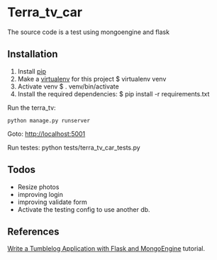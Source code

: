 Terra_tv_car
=================

The source code is a test using mongoengine and flask


Installation
------------

  1. Install [pip](http://www.pip-installer.org/en/latest/installing.html)
  2. Make a [virtualenv](http://docs.python-guide.org/en/latest/starting/install/osx/) for this project
    $ virtualenv venv
  3. Activate venv
    $ . venv/bin/activate
  4. Install the required dependencies:
    $ pip install -r requirements.txt

Run the terra_tv:

    python manage.py runserver

Goto: [http://localhost:5001](http://localhost:5001)

Run testes:
    python tests/terra_tv_car_tests.py

Todos
------
* Resize photos
* improving login
* improving validate form
* Activate the testing config to use another db.


References
----------
[Write a Tumblelog Application with Flask and MongoEngine](http://docs.mongodb.org/manual/tutorial/write-a-tumblelog-application-with-flask-mongoengine/)
tutorial.

